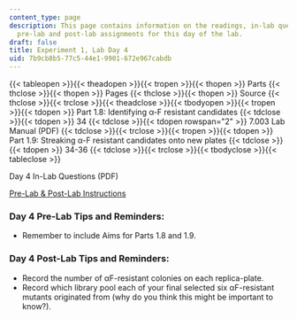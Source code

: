 ```yaml
---
content_type: page
description: This page contains information on the readings, in-lab questions, and
  pre-lab and post-lab assignments for this day of the lab.
draft: false
title: Experiment 1, Lab Day 4
uid: 7b9cb8b5-77c5-44e1-9901-672e967cabdb
---
```

{{< tableopen >}}{{< theadopen >}}{{< tropen >}}{{< thopen >}}
Parts
{{< thclose >}}{{< thopen >}}
Pages
{{< thclose >}}{{< thopen >}}
Source
{{< thclose >}}{{< trclose >}}{{< theadclose >}}{{< tbodyopen >}}{{< tropen >}}{{< tdopen >}}
Part 1.8: Identifying α-F resistant candidates
{{< tdclose >}}{{< tdopen >}}
34
{{< tdclose >}}{{< tdopen rowspan="2" >}}
7.003 Lab Manual (PDF)
{{< tdclose >}}{{< trclose >}}{{< tropen >}}{{< tdopen >}}
Part 1.9: Streaking α-F resistant candidates onto new plates
{{< tdclose >}}{{< tdopen >}}
34-36
{{< tdclose >}}{{< trclose >}}{{< tbodyclose >}}{{< tableclose >}}

Day 4 In-Lab Questions (PDF)

[Pre-Lab & Post-Lab Instructions](https://draft.ocw.mit.edu/courses/7-003-applied-molecular-biology-lab-spring-2022/pages/lab-notebook-instructions/)

### Day 4 Pre-Lab Tips and Reminders:

- Remember to include Aims for Parts 1.8 and 1.9.

### Day 4 Post-Lab Tips and Reminders:

- Record the number of αF-resistant colonies on each replica-plate.
- Record which library pool each of your final selected six αF-resistant mutants originated from (why do you think this might be important to know?).